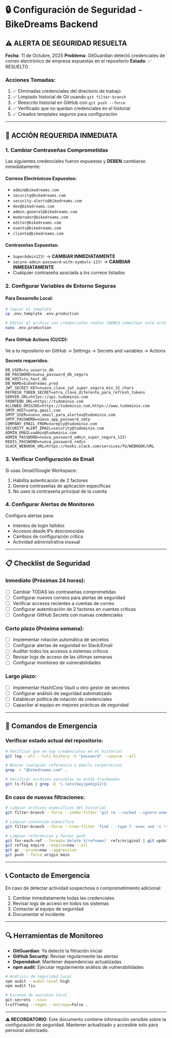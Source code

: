 # 🔒 Configuración de Seguridad - BikeDreams Backend

## ⚠️ ALERTA DE SEGURIDAD RESUELTA

**Fecha**: 11 de Octubre, 2025
**Problema**: GitGuardian detectó credenciales de correo electrónico de empresa expuestas en el repositorio
**Estado**: ✅ RESUELTO

### Acciones Tomadas:
1. ✅ Eliminadas credenciales del directorio de trabajo
2. ✅ Limpiado historial de Git usando `git filter-branch`
3. ✅ Reescrito historial en GitHub con `git push --force`
4. ✅ Verificado que no quedan credenciales en el historial
5. ✅ Creados templates seguros para configuración

---

## 🚨 ACCIÓN REQUERIDA INMEDIATA

### 1. Cambiar Contraseñas Comprometidas

Las siguientes credenciales fueron expuestas y **DEBEN** cambiarse inmediatamente:

#### Correos Electrónicos Expuestos:
- `admin@bikedreams.com`
- `security@bikedreams.com`
- `security-alerts@bikedreams.com`
- `dev@bikedreams.com`
- `admin.general@bikedreams.com`
- `moderador@bikedreams.com`
- `editor@bikedreams.com`
- `events@bikedreams.com`
- `cliente@bikedreams.com`

#### Contraseñas Expuestas:
- `SuperAdmin123!` → **CAMBIAR INMEDIATAMENTE**
- `secure-admin-password-with-symbols-123!` → **CAMBIAR INMEDIATAMENTE**
- Cualquier contraseña asociada a los correos listados

### 2. Configurar Variables de Entorno Seguras

#### Para Desarrollo Local:
```bash
# Copiar el template
cp .env.template .env.production

# Editar el archivo con credenciales reales (NUNCA commitear este archivo)
nano .env.production
```

#### Para GitHub Actions (CI/CD):
Ve a tu repositorio en GitHub → Settings → Secrets and variables → Actions

**Secrets requeridos:**
```
DB_USER=tu_usuario_db
DB_PASSWORD=nueva_password_db_segura
DB_HOST=tu_host_db
DB_NAME=bikedreams_prod
JWT_SECRET_KEY=nueva_clave_jwt_super_segura_min_32_chars
REFRESH_TOKEN_SECRET=otra_clave_diferente_para_refresh_tokens
SERVER_URL=https://api.tudominio.com
FRONTEND_URL=https://tudominio.com
ALLOWED_ORIGINS=https://tudominio.com,https://www.tudominio.com
SMTP_HOST=smtp.gmail.com
SMTP_USER=nuevo_email_para_alertas@tudominio.com
SMTP_PASSWORD=nueva_app_password_smtp
COMPANY_EMAIL_FROM=noreply@tudominio.com
SECURITY_ALERT_EMAIL=security@tudominio.com
ADMIN_EMAIL=admin@tudominio.com
ADMIN_PASSWORD=nueva_password_admin_super_segura_123!
REDIS_PASSWORD=nueva_password_redis
SLACK_WEBHOOK_URL=https://hooks.slack.com/services/TU/WEBHOOK/URL
```

### 3. Verificar Configuración de Email

Si usas Gmail/Google Workspace:
1. Habilita autenticación de 2 factores
2. Genera contraseñas de aplicación específicas
3. No uses la contraseña principal de la cuenta

### 4. Configurar Alertas de Monitoreo

Configura alertas para:
- Intentos de login fallidos
- Accesos desde IPs desconocidas
- Cambios de configuración crítica
- Actividad administrativa inusual

---

## 📋 Checklist de Seguridad

### Inmediato (Próximas 24 horas):
- [ ] Cambiar TODAS las contraseñas comprometidas
- [ ] Configurar nuevos correos para alertas de seguridad
- [ ] Verificar accesos recientes a cuentas de correo
- [ ] Configurar autenticación de 2 factores en cuentas críticas
- [ ] Configurar GitHub Secrets con nuevas credenciales

### Corto plazo (Próxima semana):
- [ ] Implementar rotación automática de secretos
- [ ] Configurar alertas de seguridad en Slack/Email
- [ ] Auditar todos los accesos a sistemas críticos
- [ ] Revisar logs de acceso de las últimas semanas
- [ ] Configurar monitoreo de vulnerabilidades

### Largo plazo:
- [ ] Implementar HashiCorp Vault u otro gestor de secretos
- [ ] Configurar análisis de seguridad automatizado
- [ ] Establecer política de rotación de credenciales
- [ ] Capacitar al equipo en mejores prácticas de seguridad

---

## 🔧 Comandos de Emergencia

### Verificar estado actual del repositorio:
```bash
# Verificar que no hay credenciales en el historial
git log --all --full-history -S "password" --source --all

# Buscar cualquier referencia a emails corporativos
grep -r "@bikedreams.com" .

# Verificar archivos sensibles no están trackeados
git ls-files | grep -E '\.(env|key|pem|p12)$'
```

### En caso de nuevas filtraciones:
```bash
# Limpiar archivos específicos del historial
git filter-branch --force --index-filter 'git rm --cached --ignore-unmatch path/to/sensitive/file' --prune-empty --tag-name-filter cat -- --all

# Limpiar contenido específico
git filter-branch --force --tree-filter 'find . -type f -exec sed -i "s/TEXTO_SENSIBLE/REEMPLAZO/g" {} \;' -- --all

# Limpiar referencias y forzar push
git for-each-ref --format='delete %(refname)' refs/original | git update-ref --stdin
git reflog expire --expire=now --all
git gc --prune=now --aggressive
git push --force origin main
```

---

## 📞 Contacto de Emergencia

En caso de detectar actividad sospechosa o comprometimiento adicional:
1. Cambiar inmediatamente todas las credenciales
2. Revisar logs de acceso en todos los sistemas
3. Contactar al equipo de seguridad
4. Documentar el incidente

---

## 🔍 Herramientas de Monitoreo

- **GitGuardian**: Ya detectó la filtración inicial
- **GitHub Security**: Revisar regularmente las alertas
- **Dependabot**: Mantener dependencias actualizadas
- **npm audit**: Ejecutar regularmente análisis de vulnerabilidades

```bash
# Análisis de seguridad local
npm audit --audit-level high
npm audit fix

# Escaneo de secretos local
git-secrets --scan
truffleHog --regex --entropy=False .
```

---

**⚠️ RECORDATORIO**: Este documento contiene información sensible sobre la configuración de seguridad. Mantener actualizado y accesible solo para personal autorizado.